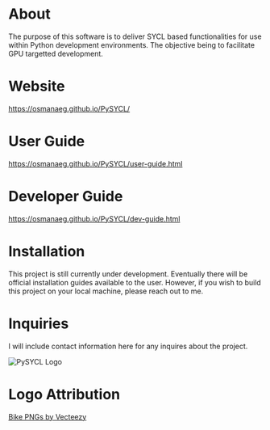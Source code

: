 # About
The purpose of this software is to deliver SYCL based functionalities for use within Python development environments. The objective being to facilitate GPU targetted development.

# Website
https://osmanaeg.github.io/PySYCL/

# User Guide
https://osmanaeg.github.io/PySYCL/user-guide.html

# Developer Guide
https://osmanaeg.github.io/PySYCL/dev-guide.html

# Installation
This project is still currently under development. Eventually there will be official installation guides available to the user. However, if you wish to build this project on your local machine, please reach out to me.

# Inquiries
I will include contact information here for any inquires about the project.

![PySYCL Logo](https://github.com/OsmanAEG/PySYCL/assets/79581083/572d2cb7-39c6-475b-9209-323f417caaf4)

# Logo Attribution
<a href="https://www.vecteezy.com/free-png/bike">Bike PNGs by Vecteezy</a>

